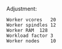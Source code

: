 Adjustment:
```
Worker vcores	20
Worker spindles	12
Worker RAM	128
Workload factor	3
Worker nodes	10
```
